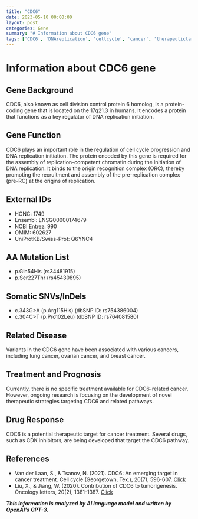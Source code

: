 ```yaml
---
title: "CDC6"
date: 2023-05-10 00:00:00
layout: post
categories: Gene
summary: "# Information about CDC6 gene"
tags: ['CDC6', 'DNAreplication', 'cellcycle', 'cancer', 'therapeutictarget', 'CDKinhibitors', 'somaticmutations', 'prognosis']
---
```


# Information about CDC6 gene

## Gene Background
CDC6, also known as cell division control protein 6 homolog, is a protein-coding gene that is located on the 17q21.3 in humans. It encodes a protein that functions as a key regulator of DNA replication initiation.

## Gene Function
CDC6 plays an important role in the regulation of cell cycle progression and DNA replication initiation. The protein encoded by this gene is required for the assembly of replication-competent chromatin during the initiation of DNA replication. It binds to the origin recognition complex (ORC), thereby promoting the recruitment and assembly of the pre-replication complex (pre-RC) at the origins of replication. 

## External IDs
- HGNC: 1749
- Ensembl: ENSG00000174679
- NCBI Entrez: 990
- OMIM: 602627
- UniProtKB/Swiss-Prot: Q6YNC4

## AA Mutation List
- p.Gln54His (rs34481915)
- p.Ser227Thr (rs45430895)

## Somatic SNVs/InDels
- c.343G>A (p.Arg115His) (dbSNP ID: rs754386004)
- c.304C>T (p.Pro102Leu) (dbSNP ID: rs764081580)

## Related Disease
Variants in the CDC6 gene have been associated with various cancers, including lung cancer, ovarian cancer, and breast cancer.

## Treatment and Prognosis
Currently, there is no specific treatment available for CDC6-related cancer. However, ongoing research is focusing on the development of novel therapeutic strategies targeting CDC6 and related pathways.

## Drug Response
CDC6 is a potential therapeutic target for cancer treatment. Several drugs, such as CDK inhibitors, are being developed that target the CDC6 pathway.

## References
- Van der Laan, S., & Tsanov, N. (2021). CDC6: An emerging target in cancer treatment. Cell cycle (Georgetown, Tex.), 20(7), 596-607. [Click](https://doi.org/10.1080/15384101.2021.1903803)
- Liu, X., & Jiang, W. (2020). Contribution of CDC6 to tumorigenesis. Oncology letters, 20(2), 1381-1387. [Click](https://doi.org/10.3892/ol.2020.11656)

**_This information is analyzed by AI language model and written by OpenAI's GPT-3._**